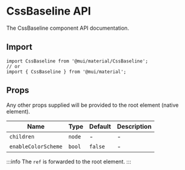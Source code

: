 # CssBaseline API

The CssBaseline component API documentation.

## Import

```
import CssBaseline from '@mui/material/CssBaseline';
// or
import { CssBaseline } from '@mui/material';
```

## Props

Any other props supplied will be provided to the root element (native element).

| Name | Type | Default | Description |
| --- | --- | --- | --- |
| `children` | `node` | - | - |
| `enableColorScheme` | `bool` | `false` | - |

:::info
The `ref` is forwarded to the root element.
:::